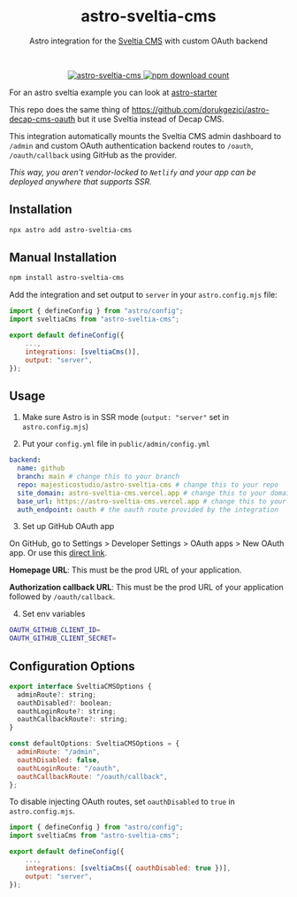 <div align="center">
	<h1 align="center">astro-sveltia-cms</h1>
	<p align="center">Astro integration for the <a href="https://sveltia.dev" target="_blank">Sveltia CMS</a> with custom OAuth backend</p>
  <br/>
</div>


<p align="center">
  <a href="https://npmjs.com/package/astro-sveltia-cms">
    <img src="https://img.shields.io/npm/v/astro-sveltia-cms" alt="astro-sveltia-cms" />
  </a>
  <a href="https://npmjs.com/package/astro-sveltia-cms">
    <img src="https://img.shields.io/npm/dt/astro-sveltia-cms" alt="npm download count">
  </a>
</p>

For an astro sveltia example you can look at [astro-starter](https://github.com/zankhq/astro-starter)

This repo does the same thing of https://github.com/dorukgezici/astro-decap-cms-oauth but it use Sveltia instead of Decap CMS.

This integration automatically mounts the Sveltia CMS admin dashboard to `/admin` and custom OAuth authentication backend routes to `/oauth`, `/oauth/callback` using GitHub as the provider.

_This way, you aren't vendor-locked to `Netlify` and your app can be deployed anywhere that supports SSR._

## Installation

```bash
npx astro add astro-sveltia-cms
```

## Manual Installation

```bash
npm install astro-sveltia-cms
```

Add the integration and set output to `server` in your `astro.config.mjs` file:

```js
import { defineConfig } from "astro/config";
import sveltiaCms from "astro-sveltia-cms";

export default defineConfig({
    ...,
    integrations: [sveltiaCms()],
    output: "server",
});
```

## Usage

1. Make sure Astro is in SSR mode (`output: "server"` set in `astro.config.mjs`)

2. Put your `config.yml` file in `public/admin/config.yml` 

```yml
backend:
  name: github
  branch: main # change this to your branch
  repo: majesticostudio/astro-sveltia-cms # change this to your repo
  site_domain: astro-sveltia-cms.vercel.app # change this to your domain
  base_url: https://astro-sveltia-cms.vercel.app # change this to your prod URL
  auth_endpoint: oauth # the oauth route provided by the integration
```

3. Set up GitHub OAuth app

On GitHub, go to Settings > Developer Settings > OAuth apps > New OAuth app. Or use this [direct link](https://github.com/settings/applications/new).

**Homepage URL**: This must be the prod URL of your application.

**Authorization callback URL**: This must be the prod URL of your application followed by `/oauth/callback`.

4. Set env variables

```bash
OAUTH_GITHUB_CLIENT_ID=
OAUTH_GITHUB_CLIENT_SECRET=
```

## Configuration Options

```js
export interface SveltiaCMSOptions {
  adminRoute?: string;
  oauthDisabled?: boolean;
  oauthLoginRoute?: string;
  oauthCallbackRoute?: string;
}

const defaultOptions: SveltiaCMSOptions = {
  adminRoute: "/admin",
  oauthDisabled: false,
  oauthLoginRoute: "/oauth",
  oauthCallbackRoute: "/oauth/callback",
};
```

To disable injecting OAuth routes, set `oauthDisabled` to `true` in `astro.config.mjs`.

```js
import { defineConfig } from "astro/config";
import sveltiaCms from "astro-sveltia-cms";

export default defineConfig({
    ...,
    integrations: [sveltiaCms({ oauthDisabled: true })],
    output: "server",
});
```
